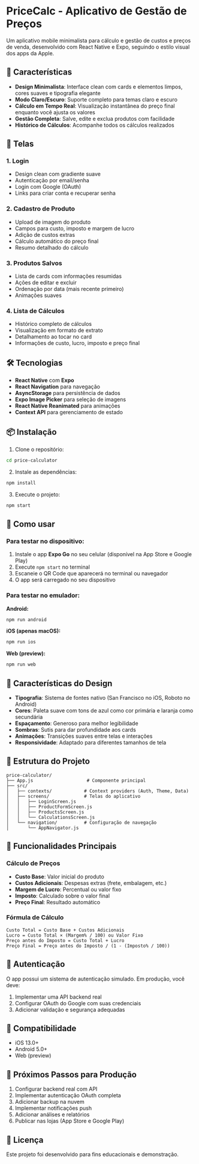 # PriceCalc - Aplicativo de Gestão de Preços

Um aplicativo mobile minimalista para cálculo e gestão de custos e preços de venda, desenvolvido com React Native e Expo, seguindo o estilo visual dos apps da Apple.

## 🚀 Características

- **Design Minimalista**: Interface clean com cards e elementos limpos, cores suaves e tipografia elegante
- **Modo Claro/Escuro**: Suporte completo para temas claro e escuro
- **Cálculo em Tempo Real**: Visualização instantânea do preço final enquanto você ajusta os valores
- **Gestão Completa**: Salve, edite e exclua produtos com facilidade
- **Histórico de Cálculos**: Acompanhe todos os cálculos realizados

## 📱 Telas

### 1. Login
- Design clean com gradiente suave
- Autenticação por email/senha
- Login com Google (OAuth)
- Links para criar conta e recuperar senha

### 2. Cadastro de Produto
- Upload de imagem do produto
- Campos para custo, imposto e margem de lucro
- Adição de custos extras
- Cálculo automático do preço final
- Resumo detalhado do cálculo

### 3. Produtos Salvos
- Lista de cards com informações resumidas
- Ações de editar e excluir
- Ordenação por data (mais recente primeiro)
- Animações suaves

### 4. Lista de Cálculos
- Histórico completo de cálculos
- Visualização em formato de extrato
- Detalhamento ao tocar no card
- Informações de custo, lucro, imposto e preço final

## 🛠️ Tecnologias

- **React Native** com **Expo**
- **React Navigation** para navegação
- **AsyncStorage** para persistência de dados
- **Expo Image Picker** para seleção de imagens
- **React Native Reanimated** para animações
- **Context API** para gerenciamento de estado

## 📦 Instalação

1. Clone o repositório:
```bash
cd price-calculator
```

2. Instale as dependências:
```bash
npm install
```

3. Execute o projeto:
```bash
npm start
```

## 📲 Como usar

### Para testar no dispositivo:

1. Instale o app **Expo Go** no seu celular (disponível na App Store e Google Play)
2. Execute `npm start` no terminal
3. Escaneie o QR Code que aparecerá no terminal ou navegador
4. O app será carregado no seu dispositivo

### Para testar no emulador:

**Android:**
```bash
npm run android
```

**iOS (apenas macOS):**
```bash
npm run ios
```

**Web (preview):**
```bash
npm run web
```

## 🎨 Características do Design

- **Tipografia**: Sistema de fontes nativo (San Francisco no iOS, Roboto no Android)
- **Cores**: Paleta suave com tons de azul como cor primária e laranja como secundária
- **Espaçamento**: Generoso para melhor legibilidade
- **Sombras**: Sutis para dar profundidade aos cards
- **Animações**: Transições suaves entre telas e interações
- **Responsividade**: Adaptado para diferentes tamanhos de tela

## 🔧 Estrutura do Projeto

```
price-calculator/
├── App.js                    # Componente principal
├── src/
│   ├── contexts/            # Context providers (Auth, Theme, Data)
│   ├── screens/             # Telas do aplicativo
│   │   ├── LoginScreen.js
│   │   ├── ProductFormScreen.js
│   │   ├── ProductsScreen.js
│   │   └── CalculationsScreen.js
│   └── navigation/          # Configuração de navegação
│       └── AppNavigator.js
```

## 📝 Funcionalidades Principais

### Cálculo de Preços
- **Custo Base**: Valor inicial do produto
- **Custos Adicionais**: Despesas extras (frete, embalagem, etc.)
- **Margem de Lucro**: Percentual ou valor fixo
- **Imposto**: Calculado sobre o valor final
- **Preço Final**: Resultado automático

### Fórmula de Cálculo
```
Custo Total = Custo Base + Custos Adicionais
Lucro = Custo Total × (Margem% / 100) ou Valor Fixo
Preço antes do Imposto = Custo Total + Lucro
Preço Final = Preço antes do Imposto / (1 - (Imposto% / 100))
```

## 🔐 Autenticação

O app possui um sistema de autenticação simulado. Em produção, você deve:
1. Implementar uma API backend real
2. Configurar OAuth do Google com suas credenciais
3. Adicionar validação e segurança adequadas

## 📱 Compatibilidade

- iOS 13.0+
- Android 5.0+
- Web (preview)

## 🚀 Próximos Passos para Produção

1. Configurar backend real com API
2. Implementar autenticação OAuth completa
3. Adicionar backup na nuvem
4. Implementar notificações push
5. Adicionar análises e relatórios
6. Publicar nas lojas (App Store e Google Play)

## 📄 Licença

Este projeto foi desenvolvido para fins educacionais e demonstração.